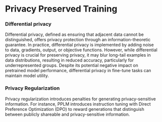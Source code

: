 # Privacy Preserved Training

### Differential privacy

Differential privacy, defined as ensuring that adjacent data cannot be distinguished, offers privacy protection through an information-theoretic guarantee. In practice, differential privacy is implemented by adding noise to data, gradients, output, or objective functions. However, while differential privacy is crucial for preserving privacy, it may blur long-tail examples in data distributions, resulting in reduced accuracy, particularly for underrepresented groups. Despite its potential negative impact on pretrained model performance, differential privacy in fine-tune tasks can maintain model utility.

### Privacy Regularization

Privacy regularization introduces penalties for generating privacy-sensitive information. For instance, PPLM introduces instruction tuning with Direct Preference Optimization (DPO) to reward generations that distinguish between publicly shareable and privacy-sensitive information.

